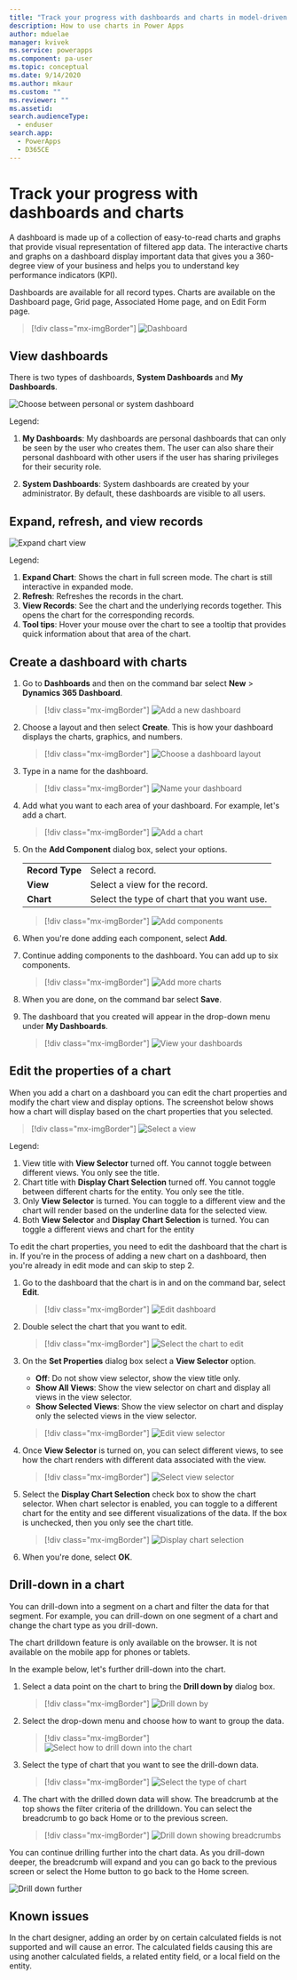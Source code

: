```yaml
---
title: "Track your progress with dashboards and charts in model-driven apps| MicrosoftDocs"
description: How to use charts in Power Apps
author: mduelae
manager: kvivek
ms.service: powerapps
ms.component: pa-user
ms.topic: conceptual
ms.date: 9/14/2020
ms.author: mkaur
ms.custom: ""
ms.reviewer: ""
ms.assetid: 
search.audienceType: 
  - enduser
search.app: 
  - PowerApps
  - D365CE
---
```

# Track your progress with dashboards and charts

A dashboard is made up of a collection of easy-to-read charts and graphs that provide visual representation of filtered app data. The interactive charts and graphs on a dashboard display important data that gives you a 360-degree view of your business and helps you to understand key performance indicators (KPI).

Dashboards are available for all record types. Charts are available on the Dashboard page, Grid page, Associated Home page, and on Edit Form page. 

> [!div class="mx-imgBorder"]
> ![Dashboard](media/dashboard_sample.png "Sample Dashboard") 


## View dashboards

There is two types of dashboards, **System Dashboards** and **My Dashboards**.


![Choose between personal or system dashboard](media/select_dashboard.png "Choose between personal or system dashboard") 

Legend: 
1. **My Dashboards**: My dashboards are personal dashboards that can only be seen by the user who creates them. The user can also share their personal dashboard with other users if the user has sharing privileges for their security role.

2. **System Dashboards**: System dashboards are created by your administrator. By default, these dashboards are visible to all users. 



## Expand, refresh, and view records


![Expand chart view](media/chart_more_button.png "Expand chart view")


Legend:

1. **Expand Chart**: Shows the chart in full screen mode. The chart is still interactive in expanded mode.  
2. **Refresh**: Refreshes the records in the chart.
3. **View Records**: See the chart and the underlying records together. This opens the chart for the corresponding records.
4. **Tool tips**: Hover your mouse over the chart to see a tooltip that provides quick information about that area of the chart.      


## Create a dashboard with charts

1. Go to **Dashboards** and then on the command bar select **New** > **Dynamics 365 Dashboard**. 

   > [!div class="mx-imgBorder"]
   > ![Add a new dashboard](media/add_new_dashboard.png "Add a new dashboard")
   
2. Choose a layout and then select **Create**. This is how your dashboard displays the charts, graphics, and numbers. 

   > [!div class="mx-imgBorder"]
   > ![Choose a dashboard layout](media/dashboard_layout.png "Choose a dashboard layout")
 
3. Type in a name for the dashboard. 

   > [!div class="mx-imgBorder"]
   > ![Name your dashboard](media/name_dashboard.png "Name your dashboard")
   
   
4. Add what you want to each area of your dashboard. For example, let's add a chart. 

   > [!div class="mx-imgBorder"]
   > ![Add a chart](media/insert_chart.png "Add a chart")
 
5. On the **Add Component** dialog box, select your options. 
 
      |  |  |
      | --- | --- |
      | **Record Type** |Select a record.  |
      | **View** |Select a view for the record.  |
      | **Chart** |Select the type of chart that you want use. |


      > [!div class="mx-imgBorder"]
      > ![Add components](media/add_componet_to_dashboard.png "Add components")

 
6. When you're done adding each component, select **Add**.
 

7. Continue adding components to the dashboard. You can add up to six components.   
 
   > [!div class="mx-imgBorder"]
   > ![Add more charts](media/add_more_charts.png "Add more charts")
 
8. When you are done, on the command bar select **Save**. 
 
9. The dashboard that you created will appear in the drop-down menu under **My Dashboards**.

   > [!div class="mx-imgBorder"]
   > ![View your dashboards](media/my_dashboards.png "View your dashboards")


## Edit the properties of a chart

When you add a chart on a dashboard you can edit the chart properties and modify the chart view and display options. The screenshot below shows how a chart will display based on the chart properties that you selected.

   > [!div class="mx-imgBorder"]
   > ![Select a view](media/all_chart_views.png "Select a view on a chart")

Legend:

 1. View title with **View Selector** turned off. You cannot toggle between different views. You only see the title.
 2. Chart title with **Display Chart Selection** turned off. You cannot toggle between different charts for the entity. You only see the title.
 3. Only **View Selector** is turned. You can toggle to a different view and the chart will render based on the underline data for the selected view.
 4. Both **View Selector** and **Display Chart Selection** is turned. You can toggle a different views and chart for the entity


To edit the chart properties, you need to edit the dashboard that the chart is in. If you're in the process of adding a new chart on a dashboard, then you're already in edit mode and can skip to step 2.


1. Go to the dashboard that the chart is in and on the command bar, select **Edit**.


   > [!div class="mx-imgBorder"]
   > ![Edit dashboard](media/edit_dashboard_prop.png "Edit your dashboard")
   
2. Double select the chart that you want to edit. 

   > [!div class="mx-imgBorder"]
   > ![Select the chart to edit](media/select_chart_to_edit.png "Select the chart to edit")

3. On the **Set Properties** dialog box select a **View Selector** option. 

	- **Off**: Do not show view selector, show the view title only.
	- **Show All Views**: Show the view selector on chart and display all views in the view selector.
	- **Show Selected Views**: Show the view selector on chart and display only the selected views in the view selector.
 
   > [!div class="mx-imgBorder"]
   > ![Edit view selector](media/edit_view_selector.png "Edit view selector")

4. Once **View Selector** is turned on, you can select different views, to see how the chart renders with different data associated with the view.

   > [!div class="mx-imgBorder"]
   > ![Select view selector](media/charts_select_views.png "Select view selector")


5. Select the **Display Chart Selection** check box to show the chart selector. When chart selector is enabled, you can toggle to a different chart for the entity and see  different visualizations of the data. If the box is unchecked, then you only see the chart title.

   > [!div class="mx-imgBorder"]
   > ![Display chart selection](media/chart_options_1.png "Display chart selection")

6. When you're done, select **OK**.


## Drill-down in a chart

You can drill-down into a segment on a chart and filter the data for that segment. For example, you can drill-down on one segment of a chart and change the chart type as you drill-down.

The chart drilldown feature is only available on the browser. It is not available on the mobile app for phones or tablets.

In the example below, let's further drill-down into the chart.

1. Select a data point on the chart to bring the **Drill down by** dialog box.

   > [!div class="mx-imgBorder"]
   > ![Drill down by](media/chart_drilldown.png "Select data point on Drill down by dialog box")

2. Select the drop-down menu and choose how to want to group the data.

   > [!div class="mx-imgBorder"]
   > ![Select how to drill down into the chart](media/chart_drilldown_1.png "Select how to drill-down into the chart")
   
3. Select the type of chart that you want to see the drill-down data.

   > [!div class="mx-imgBorder"]
   > ![Select the type of chart](media/chart_drilldown_2.png "Select the type of chart")

4. The chart with the drilled down data will show. The breadcrumb at the top shows the filter criteria of the drilldown. You can select the breadcrumb to go back Home or to the previous screen.

   > [!div class="mx-imgBorder"]
   > ![Drill down showing breadcrumbs](media/chart_drilldown_3.png "Drill down showing breadcrumbs")


You can continue drilling further into the chart data. As you drill-down deeper, the breadcrumb will expand and you can go back to the previous screen or select the Home button to go back to the Home screen.

   ![Drill down further](media/chart_drilldown_4.png "Drill-down further")

## Known issues  
In the chart designer, adding an order by on certain calculated fields is not supported and will cause an error. The calculated fields causing this are using another calculated fields, a related entity field, or a local field on the entity.



